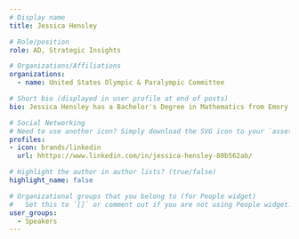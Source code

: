```yaml
---
# Display name
title: Jessica Hensley

# Role/position
role: AD, Strategic Insights 

# Organizations/Affiliations
organizations:
  - name: United States Olympic & Paralympic Committee

# Short bio (displayed in user profile at end of posts)
bio: Jessica Hensley has a Bachelor's Degree in Mathematics from Emory & HenryUniversity and a Master's Degree in Statistical Data Science from Florida State University. Currently, Jessica is AD for Strategic Insights at the United States Olympic & Paralympic Committee.

# Social Networking
# Need to use another icon? Simply download the SVG icon to your `assets/media/icons/` folder.
profiles:
- icon: brands/linkedin
  url: hhttps://www.linkedin.com/in/jessica-hensley-80b562ab/

# Highlight the author in author lists? (true/false)
highlight_name: false

# Organizational groups that you belong to (for People widget)
#   Set this to `[]` or comment out if you are not using People widget.
user_groups:
  - Speakers
---
```



